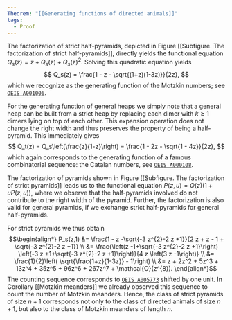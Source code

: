 ```yaml
---
Theorem: "[[Generating functions of directed animals]]"
tags:
  - Proof
---
```


The factorization of strict half-pyramids, depicted in Figure [[Subfigure. The factorization of strict half-pyramids]], directly yields the functional equation $Q_s(z) = z + Q_s(z) + Q_s(z)^2$. Solving this quadratic equation yields 
$$
Q_s(z) = \frac{1 - z - \sqrt{(1+z)(1-3z)}}{2z},
$$ 
which we recognize as the generating function of the Motzkin numbers; see [$\texttt{OEIS A001006}$](https://oeis.org/A001006). 

For the generating function of general heaps we simply note that a general heap can be built from a strict heap by replacing each dimer with $k \geq 1$ dimers lying on top of each other. This expansion operation does not change the right width and thus preserves the property of being a half-pyramid. This immediately gives 
$$
Q_t(z) = Q_s\left(\frac{z}{1-z}\right) = \frac{1 - 2z - \sqrt{1 - 4z}}{2z},
$$ 
which again corresponds to the generating function of a famous combinatorial sequence: the Catalan numbers, see [$\texttt{OEIS A000108}$](https://oeis.org/A000108). 

The factorization of pyramids shown in Figure [[Subfigure. The factorization of strict pyramids]] leads us to the functional equation $P(z,u) = Q(z)(1 + uP(z,u))$, where we observe that the half-pyramids involved do not contribute to the right width of the pyramid. Further, the factorization is also valid for general pyramids, if we exchange strict half-pyramids for general half-pyramids.

For strict pyramids we thus obtain
$$\begin{align*}
P_s(z,1) &= \frac{1 - z -\sqrt{-3 z^{2}-2 z +1}}{2 z + z - 1 + \sqrt{-3 z^{2}-2 z +1}} \\
&= \frac{\left(z -1+\sqrt{-3 z^{2}-2 z +1}\right) \left(-3 z +1+\sqrt{-3 z^{2}-2 z +1}\right)}{4 z \left(3 z -1\right)} \\
&= \frac{1}{2}\left( \sqrt{\frac{1+z}{1-3z}} - 1\right) \\
&= z + 2z^2 + 5z^3 + 13z^4 + 35z^5 + 96z^6 + 267z^7 + \mathcal{O}(z^{8}).
\end{align*}$$
The counting sequence corresponds to [$\texttt{OEIS A005773}$](https://oeis.org/A005773) shifted by one unit. In Corollary [[Motzkin meanders]] we already observed this sequence to count the number of Motzkin meanders. Hence, the class of strict pyramids of size $n + 1$ corresponds not only to the class of directed animals of size $n + 1$, but also to the class of Motzkin meanders of length $n$.
